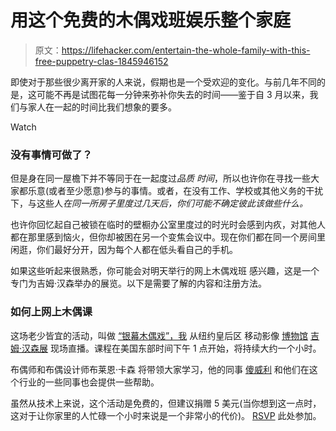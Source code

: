 # 用这个免费的木偶戏班娱乐整个家庭

> 原文：<https://lifehacker.com/entertain-the-whole-family-with-this-free-puppetry-clas-1845946152>

即使对于那些很少离开家的人来说，假期也是一个受欢迎的变化。与前几年不同的是，这可能不再是试图花每一分钟来弥补你失去的时间——鉴于自 3 月以来，我们与家人在一起的时间比我们想象的要多。

Watch

### 没有事情可做了？

但是身在同一屋檐下并不等同于在一起度过*品质* *时间*，所以也许你在寻找一些大家都乐意(或者至少愿意)参与的事情。或者，在没有工作、学校或其他义务的干扰下，与这些人*在同一所房子里度过几天后，你们可能不确定彼此该做些什么。*

也许你回忆起自己被锁在临时的壁橱办公室里度过的时光时会感到内疚，对其他人都在那里感到恼火，但你却被困在另一个变焦会议中。现在你们都在同一个房间里闲逛，你们最好分开，因为每个人都在低头看自己的手机。

如果这些听起来很熟悉，你可能会对明天举行的网上木偶戏班 感兴趣，这是一个专门为吉姆·汉森举办的展览。以下是需要了解的内容和注册方法。

### 如何上网上木偶课

这场老少皆宜的活动，叫做 [“银幕木偶戏”，我](http://www.movingimage.us/visit/calendar/2020/12/27/detail/puppetry-for-the-screen-with-brian-carson-silly-willy-friends) 从纽约皇后区 移动影像 [博物馆](http://www.movingimage.us/) [吉姆·汉森展](http://www.movingimage.us/exhibitions/2017/07/22/detail/the-jim-henson-exhibition/) 现场直播。课程在美国东部时间下午 1 点开始，将持续大约一个小时。

布偶师和布偶设计师布莱恩·卡森 将带领大家学习，他的同事 [傻威利](https://www.instagram.com/SillyWillyClub/?hl=en) 和他们在这个行业的一些同事也会提供一些帮助。

虽然从技术上来说，这个活动是免费的，但建议捐赠 5 美元(当你想到这一点时，这对于让你家里的人忙碌一个小时来说是一个非常小的代价)。 [RSVP](https://docs.google.com/forms/d/e/1FAIpQLSfcwKmMe0AbnkYLy_9YcdV5aUp57S18mzuM5WvS5mq0SCW66A/viewform) 此处参加。